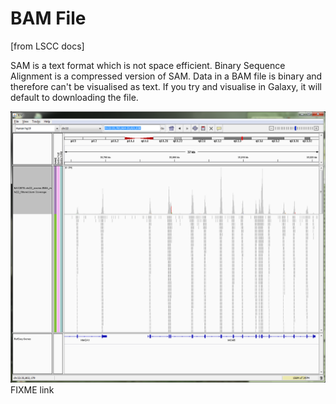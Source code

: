 # BAM File

[from LSCC docs]

SAM is a text format which is not space efficient. Binary Sequence Alignment is a compressed version of SAM.
Data in a BAM file is binary and therefore can't be visualised as text. If you try and visualise in Galaxy, it will default to downloading the file.

![BAM file](bam.png) FIXME link
